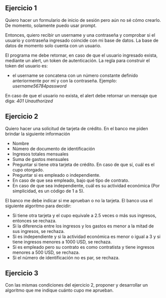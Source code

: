 ## Ejercicio 1

Quiero hacer un formulario de inicio de sesión pero aún no sé cómo crearlo.
De momento, solamente puedo usar prompt.

Entonces, quiero recibir un username y una contraseña y comprobar si
el usuario y contraseña ingresado coincide con mi base de datos.
La base de datos de momento solo cuenta con un usuario.

El programa me debe retornar, en caso de que
el usuario ingresado exista, mediante un alert, un token de autenticación.
La regla para construir el token del usuario es:

- el username se concatena con un número constante
  definido anteriormente por mí y con la contraseña.
  Ejemplo: _username56784password_

En caso de que el usuario no exista, el alert debe retornar un mensaje
que diga: _401 Unauthorized_

## Ejercicio 2

Quiero hacer una solicitud de tarjeta de crédito.
En el banco me piden brindar la siguiente información

- Nombre
- Número de documento de identificación
- Ingresos totales mensuales
- Suma de gastos mensuales
- Preguntar si tiene otra tarjeta de crédito. En caso de que sí, cuál es el cupo otorgado.
- Preguntar si es empleado o independiente.
- En caso de que sea empleado, bajo qué tipo de contrato.
- En caso de que sea independiente, cuál es su actividad económica (Por simplicidad, es un código de 1 a 5).

El banco me debe indicar si me aprueban o no la tarjeta.
El banco usa el siguiente algoritmo para decidir:

- Si tiene otra tarjeta y el cupo equivale a 2.5 veces o más sus ingresos, entonces se rechaza.
- Si la diferencia entre los ingresos y los gastos es menor a la mitad de sus ingresos, se rechaza.
- Si es independiente y si la actividad económica es menor o igual a 3 y si tiene ingresos menores a 1000 USD, se rechaza.
- Si es empleado pero su contrato es como contratista y tiene ingresos menores a 500 USD, se rechaza.
- Si el número de identificación no es par, se rechaza.

## Ejercicio 3

Con las mismas condiciones del ejercicio 2, proponer y desarrollar un algoritmo que me indique cuánto cupo me aprueban.

